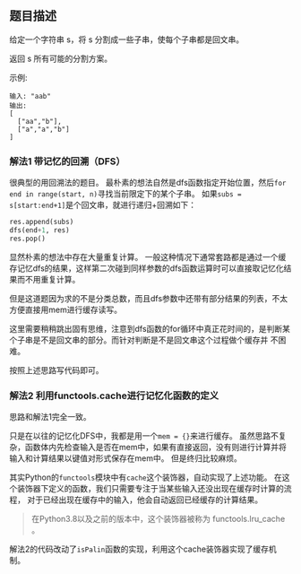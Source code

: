 ## 题目描述

给定一个字符串 s，将 s 分割成一些子串，使每个子串都是回文串。

返回 s 所有可能的分割方案。

示例:
```
输入: "aab"
输出:
[
  ["aa","b"],
  ["a","a","b"]
]
```

### 解法1 带记忆的回溯（DFS）
很典型的用回溯法的题目。
最朴素的想法自然是dfs函数指定开始位置，然后`for end in range(start, n)`寻找当前限定下的某个子串。
如果`subs = s[start:end+1]`是个回文串，就进行递归+回溯如下：
```python
res.append(subs)
dfs(end+1, res)
res.pop()
```

显然朴素的想法中存在大量重复计算。
一般这种情况下通常套路都是通过一个缓存记忆dfs的结果，这样第二次碰到同样参数的dfs函数运算时可以直接取记忆化结果而不用重复计算。

但是这道题因为求的不是分类总数，而且dfs参数中还带有部分结果的列表，不太方便直接用mem进行缓存读写。

这里需要稍稍跳出固有思维，注意到dfs函数的for循环中真正花时间的，是判断某个子串是不是回文串的部分。而针对判断是不是回文串这个过程做个缓存并
不困难。

按照上述思路写代码即可。

### 解法2 利用functools.cache进行记忆化函数的定义
思路和解法1完全一致。

只是在以往的记忆化DFS中，我都是用一个`mem = {}`来进行缓存。
虽然思路不复杂，函数体内先检查输入是否在mem中，如果有直接返回，没有则进行计算并将输入和计算结果以键值对形式保存在mem中。
但是终归比较麻烦。

其实Python的`functools`模块中有`cache`这个装饰器，自动实现了上述功能。
在这个装饰器下定义的函数，我们只需要专注于当某些输入还没出现在缓存时计算的流程，
对于已经出现在缓存中的输入，他会自动返回已经缓存的计算结果。
>在Python3.8以及之前的版本中，这个装饰器被称为 functools.lru_cache 。

解法2的代码改动了`isPalin`函数的实现，利用这个cache装饰器实现了缓存机制。
